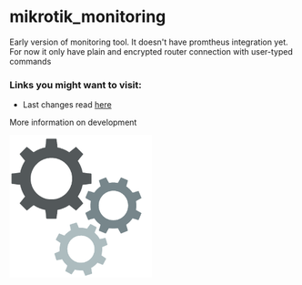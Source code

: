 # mikrotik_monitoring
Early version of monitoring tool. It doesn't have promtheus integration yet. For now it only have plain and encrypted router connection with user-typed commands

### Links you might want to visit:
- Last changes read [here](./CANGELOG.md)

More information on development

[<img src="./images/gears.gif" width="250"/>](./images/gears.gif)